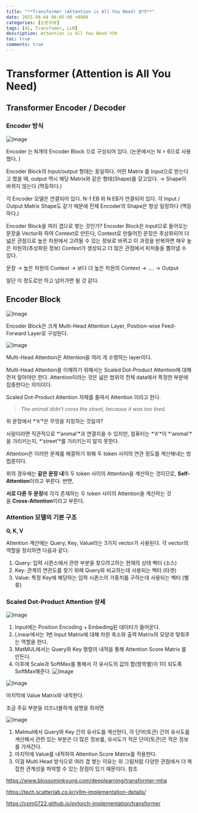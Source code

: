 ```yaml
---
title: "**Transformer (Attention is All You Need) 분석**"
date: 2025-08-04 06:05:00 +0900
categories: [논문리뷰]
tags: [AI, Transfomer, LLM]
description: Attention is All You Need 리뷰
toc: true
comments: true
---
```


# **Transformer (Attention is All You Need)**

## **Transformer Encoder / Decoder**

### Encoder 방식

![Image](https://prod-files-secure.s3.us-west-2.amazonaws.com/e6db513d-ec54-40ff-aa74-2487b0bcfe15/b2e43ef6-e7b5-4858-88bd-11445be5cc29/Untitled.png?X-Amz-Algorithm=AWS4-HMAC-SHA256&X-Amz-Content-Sha256=UNSIGNED-PAYLOAD&X-Amz-Credential=ASIAZI2LB466WFZDKILY%2F20250804%2Fus-west-2%2Fs3%2Faws4_request&X-Amz-Date=20250804T071359Z&X-Amz-Expires=3600&X-Amz-Security-Token=IQoJb3JpZ2luX2VjEAcaCXVzLXdlc3QtMiJIMEYCIQDxxHpGSU2hcirIV8KhBJbJK6FRDO%2FaqguZy%2Fj%2FjL003AIhAJtOPIQFcicTl7d5dUAgjMHHN8D8CVhqtWbYIezqIDRoKv8DCEAQABoMNjM3NDIzMTgzODA1IgwAgkwl8YFqR0izxyoq3ANWqt24mBR84mxnTDN4M6X8kyaHquqMtF8XlHJSkqSenf586J8xBr1jGO1tWn%2BaigyjUSV5rtOpvY3Sxa3%2BRrx9smHN9YXmOwNj393TAQhHMMjSbOBjCRSMdWMciWnXE8t%2Fh%2B77IGGlbCYy6D6gMiIBU2Uno1cUEcBbPwHLpR%2FFViAuYWGlviMoOHnHr60VP4hD5d6KVM6fER8Zz26v7jqTJ%2Bl1HgdAxQ1fInMhnHL8fXqDj%2FYtNQ79rjhfXTTux%2BHrgwg%2BucrS5QDb%2Blet8Qw5QfsPP0wBrPaG9rp49gF6rhi%2FtxKiElRnQqU2KRQWmD8MjCka6%2FzNjs9qBpTwaRlbBBcm9SVFG1N44K%2FCarLhth8G%2FLj6EflSG%2BmiQnHL9L%2FDRh%2FOIW%2BeD2n567OLynrrRMXuL6U86IGOeIh%2FReiuh%2BiyVkr2sw8fyrhIb8ijaloHvEaZylWmWV3enK6V34exso7a0%2BsIus5%2Fo%2Fvw3KI13EYFOkwMlB483gmkij4C%2F00fi88n4nwOA305aAX5S765Boxt0Yen0pSgcCGDrchuvEWfiZyxj9uGUhygZeCI4Jv%2BLAIoQ9ePzXkXyaEUlWSMb8Nrh3yZivOSzeahgrVr4KMa%2B6kfDTbvCmEzpTCsuMHEBjqkAeqSpRcw5m%2BQqSwzpscJ24UcQqQZUxW9deOzfhIdJmbgn%2BUa2LsGRrBvqBvHY7lgnt%2FWUmQ6gyEIx7y7EGcD8%2Fq9SGK509b9mnYZAG5Ieeyoo02YowkYlH29sIlb115VT69Qp6DxPFry3DWeMTdzEc2bTFUqA3NAH8ulBN6IWD34W2rEhX5pEvBYtK4OgckI%2FGPKVbDX8vqh0HasalxDAcJL%2FlUS&X-Amz-Signature=8aa53e7fc3cb4c0d09679a9aed58e8ddd08f645930706a65f26eb2c9f4d61026&X-Amz-SignedHeaders=host&x-amz-checksum-mode=ENABLED&x-id=GetObject)

Encoder 는 N개의 Encoder Block 으로 구성되어 있다.  (논문에서는 N = 6으로 사용했다. )

Encoder Block의 Input/output 형태는 동일하다. 어떤 Matrix 를 Input으로 받는다고 했을 때, output 역시 해당 Matrix와 같은 형태(Shape)를 갖고있다. → Shape이 바뀌지 않는다 (멱등하다.)

각 Encoder 모델은 연결되어 있다. N-1 EB 와 N EB가 연결되어 있다. 각 Input / Output Matrix Shape도 같기 때문에 전체 Encoder의 Shape은 항상 일정하다 (멱등하다.)

Encoder Block을 여러 겹으로 쌓는 것인가? 
Encoder Block은 Input으로 들어오는 문장을 Vector화 하여 Context로 만든다, Context로 만들어진 문장은 추상화되어 더 넓은 관점으로 높은 차원에서 고려될 수 있는 정보로 바뀌고 이 과정을 반복하면 매우 높은 차원의(추상화된 정보) Context가 생성되고 더 많은 관점에서 피처들을 뽑아낼 수 있다.

문장 → 높은 차원의 Context → 보다 더 높은 차원의 Context → …. → Output

일단 이 정도로만 하고 넘어가면 될 것 같다. 

## **Encoder Block**

![Image](https://prod-files-secure.s3.us-west-2.amazonaws.com/e6db513d-ec54-40ff-aa74-2487b0bcfe15/14fc4b24-1f46-437d-80dc-f938777ef95b/Untitled.png?X-Amz-Algorithm=AWS4-HMAC-SHA256&X-Amz-Content-Sha256=UNSIGNED-PAYLOAD&X-Amz-Credential=ASIAZI2LB466WFZDKILY%2F20250804%2Fus-west-2%2Fs3%2Faws4_request&X-Amz-Date=20250804T071359Z&X-Amz-Expires=3600&X-Amz-Security-Token=IQoJb3JpZ2luX2VjEAcaCXVzLXdlc3QtMiJIMEYCIQDxxHpGSU2hcirIV8KhBJbJK6FRDO%2FaqguZy%2Fj%2FjL003AIhAJtOPIQFcicTl7d5dUAgjMHHN8D8CVhqtWbYIezqIDRoKv8DCEAQABoMNjM3NDIzMTgzODA1IgwAgkwl8YFqR0izxyoq3ANWqt24mBR84mxnTDN4M6X8kyaHquqMtF8XlHJSkqSenf586J8xBr1jGO1tWn%2BaigyjUSV5rtOpvY3Sxa3%2BRrx9smHN9YXmOwNj393TAQhHMMjSbOBjCRSMdWMciWnXE8t%2Fh%2B77IGGlbCYy6D6gMiIBU2Uno1cUEcBbPwHLpR%2FFViAuYWGlviMoOHnHr60VP4hD5d6KVM6fER8Zz26v7jqTJ%2Bl1HgdAxQ1fInMhnHL8fXqDj%2FYtNQ79rjhfXTTux%2BHrgwg%2BucrS5QDb%2Blet8Qw5QfsPP0wBrPaG9rp49gF6rhi%2FtxKiElRnQqU2KRQWmD8MjCka6%2FzNjs9qBpTwaRlbBBcm9SVFG1N44K%2FCarLhth8G%2FLj6EflSG%2BmiQnHL9L%2FDRh%2FOIW%2BeD2n567OLynrrRMXuL6U86IGOeIh%2FReiuh%2BiyVkr2sw8fyrhIb8ijaloHvEaZylWmWV3enK6V34exso7a0%2BsIus5%2Fo%2Fvw3KI13EYFOkwMlB483gmkij4C%2F00fi88n4nwOA305aAX5S765Boxt0Yen0pSgcCGDrchuvEWfiZyxj9uGUhygZeCI4Jv%2BLAIoQ9ePzXkXyaEUlWSMb8Nrh3yZivOSzeahgrVr4KMa%2B6kfDTbvCmEzpTCsuMHEBjqkAeqSpRcw5m%2BQqSwzpscJ24UcQqQZUxW9deOzfhIdJmbgn%2BUa2LsGRrBvqBvHY7lgnt%2FWUmQ6gyEIx7y7EGcD8%2Fq9SGK509b9mnYZAG5Ieeyoo02YowkYlH29sIlb115VT69Qp6DxPFry3DWeMTdzEc2bTFUqA3NAH8ulBN6IWD34W2rEhX5pEvBYtK4OgckI%2FGPKVbDX8vqh0HasalxDAcJL%2FlUS&X-Amz-Signature=3ad00848a6afb65947bdf6314c668a605bec24abfce716eb364910afd58e9ee9&X-Amz-SignedHeaders=host&x-amz-checksum-mode=ENABLED&x-id=GetObject)

Encoder Block은 크게 Multi-Head Attention Layer, Position-wise Feed-Forward Layer로 구성된다.

![Image](https://prod-files-secure.s3.us-west-2.amazonaws.com/e6db513d-ec54-40ff-aa74-2487b0bcfe15/2934b9e2-c4eb-4789-b583-072f846976a0/Untitled.png?X-Amz-Algorithm=AWS4-HMAC-SHA256&X-Amz-Content-Sha256=UNSIGNED-PAYLOAD&X-Amz-Credential=ASIAZI2LB466WFZDKILY%2F20250804%2Fus-west-2%2Fs3%2Faws4_request&X-Amz-Date=20250804T071359Z&X-Amz-Expires=3600&X-Amz-Security-Token=IQoJb3JpZ2luX2VjEAcaCXVzLXdlc3QtMiJIMEYCIQDxxHpGSU2hcirIV8KhBJbJK6FRDO%2FaqguZy%2Fj%2FjL003AIhAJtOPIQFcicTl7d5dUAgjMHHN8D8CVhqtWbYIezqIDRoKv8DCEAQABoMNjM3NDIzMTgzODA1IgwAgkwl8YFqR0izxyoq3ANWqt24mBR84mxnTDN4M6X8kyaHquqMtF8XlHJSkqSenf586J8xBr1jGO1tWn%2BaigyjUSV5rtOpvY3Sxa3%2BRrx9smHN9YXmOwNj393TAQhHMMjSbOBjCRSMdWMciWnXE8t%2Fh%2B77IGGlbCYy6D6gMiIBU2Uno1cUEcBbPwHLpR%2FFViAuYWGlviMoOHnHr60VP4hD5d6KVM6fER8Zz26v7jqTJ%2Bl1HgdAxQ1fInMhnHL8fXqDj%2FYtNQ79rjhfXTTux%2BHrgwg%2BucrS5QDb%2Blet8Qw5QfsPP0wBrPaG9rp49gF6rhi%2FtxKiElRnQqU2KRQWmD8MjCka6%2FzNjs9qBpTwaRlbBBcm9SVFG1N44K%2FCarLhth8G%2FLj6EflSG%2BmiQnHL9L%2FDRh%2FOIW%2BeD2n567OLynrrRMXuL6U86IGOeIh%2FReiuh%2BiyVkr2sw8fyrhIb8ijaloHvEaZylWmWV3enK6V34exso7a0%2BsIus5%2Fo%2Fvw3KI13EYFOkwMlB483gmkij4C%2F00fi88n4nwOA305aAX5S765Boxt0Yen0pSgcCGDrchuvEWfiZyxj9uGUhygZeCI4Jv%2BLAIoQ9ePzXkXyaEUlWSMb8Nrh3yZivOSzeahgrVr4KMa%2B6kfDTbvCmEzpTCsuMHEBjqkAeqSpRcw5m%2BQqSwzpscJ24UcQqQZUxW9deOzfhIdJmbgn%2BUa2LsGRrBvqBvHY7lgnt%2FWUmQ6gyEIx7y7EGcD8%2Fq9SGK509b9mnYZAG5Ieeyoo02YowkYlH29sIlb115VT69Qp6DxPFry3DWeMTdzEc2bTFUqA3NAH8ulBN6IWD34W2rEhX5pEvBYtK4OgckI%2FGPKVbDX8vqh0HasalxDAcJL%2FlUS&X-Amz-Signature=b44c071ec2260175ff06e4a24bf0cdf0330d982b489add5a87b1b31ad5375f45&X-Amz-SignedHeaders=host&x-amz-checksum-mode=ENABLED&x-id=GetObject)

Multi-Head Attention은 Attention을 여러 개 수행하는 layer이다. 

Multi-Head Attention을 이해하기 위해서는 Scaled Dot-Product Attention에 대해 먼저 알아야만 한다. Attention이라는 것은 넓은 범위의 전체 data에서 특정한 부분에 집중한다는 의미이다. 

Scaled Dot-Product Attention 자체를 줄여서 Attention 이라고 한다.

> *The animal didn’t cross the street, because it was too tired.*

위 문장에서 *‘it’*은 무엇을 지칭하는 것일까? 

사람이라면 직관적으로 *‘animal’*과 연결지을 수 있지만, 컴퓨터는 *‘it’*이 *‘animal’*을 가리키는지, *‘street’*를 가리키는지 알지 못한다.

Attention은 이러한 문제를 해결하기 위해 두 token 사이의 연관 정도를 계산해내는 방법론이다. 

위의 경우에는 **같은 문장 내**의 두 token 사이의 Attention을 계산하는 것이므로, **Self-Attention**이라고 부른다. 반면, 

**서로 다른 두 문장**에 각각 존재하는 두 token 사이의 Attention을 계산하는 것을 **Cross-Attention**이라고 부른다.


### Attention 모델의 기본 구조

**Q, K, V**

Attention 계산에는 Query, Key, Value라는 3가지 vector가 사용된다. 각 vector의 역할을 정리하면 다음과 같다.

1. Query: 입력 시퀸스에서 관련 부분을 찾으려고하는 현재의 상태 벡터 (소스)
1. Key: 관계의 연관도를 찾기 위해 Query와 비교하는데 사용되는 벡터 (타겟)
1. Value: 특정 Key에 해당하는 입력 시퀸스의 가중치를 구하는데 사용되는 벡터 (벨류)
### Scaled Dot-Product Attention 상세

![Image](https://prod-files-secure.s3.us-west-2.amazonaws.com/e6db513d-ec54-40ff-aa74-2487b0bcfe15/dac62052-f9b4-4944-8208-320b66c9da6e/Untitled.png?X-Amz-Algorithm=AWS4-HMAC-SHA256&X-Amz-Content-Sha256=UNSIGNED-PAYLOAD&X-Amz-Credential=ASIAZI2LB466WFZDKILY%2F20250804%2Fus-west-2%2Fs3%2Faws4_request&X-Amz-Date=20250804T071359Z&X-Amz-Expires=3600&X-Amz-Security-Token=IQoJb3JpZ2luX2VjEAcaCXVzLXdlc3QtMiJIMEYCIQDxxHpGSU2hcirIV8KhBJbJK6FRDO%2FaqguZy%2Fj%2FjL003AIhAJtOPIQFcicTl7d5dUAgjMHHN8D8CVhqtWbYIezqIDRoKv8DCEAQABoMNjM3NDIzMTgzODA1IgwAgkwl8YFqR0izxyoq3ANWqt24mBR84mxnTDN4M6X8kyaHquqMtF8XlHJSkqSenf586J8xBr1jGO1tWn%2BaigyjUSV5rtOpvY3Sxa3%2BRrx9smHN9YXmOwNj393TAQhHMMjSbOBjCRSMdWMciWnXE8t%2Fh%2B77IGGlbCYy6D6gMiIBU2Uno1cUEcBbPwHLpR%2FFViAuYWGlviMoOHnHr60VP4hD5d6KVM6fER8Zz26v7jqTJ%2Bl1HgdAxQ1fInMhnHL8fXqDj%2FYtNQ79rjhfXTTux%2BHrgwg%2BucrS5QDb%2Blet8Qw5QfsPP0wBrPaG9rp49gF6rhi%2FtxKiElRnQqU2KRQWmD8MjCka6%2FzNjs9qBpTwaRlbBBcm9SVFG1N44K%2FCarLhth8G%2FLj6EflSG%2BmiQnHL9L%2FDRh%2FOIW%2BeD2n567OLynrrRMXuL6U86IGOeIh%2FReiuh%2BiyVkr2sw8fyrhIb8ijaloHvEaZylWmWV3enK6V34exso7a0%2BsIus5%2Fo%2Fvw3KI13EYFOkwMlB483gmkij4C%2F00fi88n4nwOA305aAX5S765Boxt0Yen0pSgcCGDrchuvEWfiZyxj9uGUhygZeCI4Jv%2BLAIoQ9ePzXkXyaEUlWSMb8Nrh3yZivOSzeahgrVr4KMa%2B6kfDTbvCmEzpTCsuMHEBjqkAeqSpRcw5m%2BQqSwzpscJ24UcQqQZUxW9deOzfhIdJmbgn%2BUa2LsGRrBvqBvHY7lgnt%2FWUmQ6gyEIx7y7EGcD8%2Fq9SGK509b9mnYZAG5Ieeyoo02YowkYlH29sIlb115VT69Qp6DxPFry3DWeMTdzEc2bTFUqA3NAH8ulBN6IWD34W2rEhX5pEvBYtK4OgckI%2FGPKVbDX8vqh0HasalxDAcJL%2FlUS&X-Amz-Signature=6b7a041713ed0ae7f29478f608342a4d61fc1410689f35ed3854e759f6524394&X-Amz-SignedHeaders=host&x-amz-checksum-mode=ENABLED&x-id=GetObject)

1. Input에는 Position Encoding + Embeding된 데이터가 들어온다.
1. Linear에서는 1번 Input Matrix에 대해 차원 축소와 출력 Matrix의 모양과 맞춰주는 역할을 한다. 
1. MatMUL에서는 Query와 Key 행렬의 내적을 통해 Attention Score Matrix 를 만든다. 
1. 이후에 Scale과 SoftMax를 통해서 각 유사도의 값의 합(항목별)이 1이 되도록 SoftMax해준다.
![Image](https://prod-files-secure.s3.us-west-2.amazonaws.com/e6db513d-ec54-40ff-aa74-2487b0bcfe15/c25b2651-1360-4dc3-8392-b5431fd36014/Untitled.png?X-Amz-Algorithm=AWS4-HMAC-SHA256&X-Amz-Content-Sha256=UNSIGNED-PAYLOAD&X-Amz-Credential=ASIAZI2LB466WFZDKILY%2F20250804%2Fus-west-2%2Fs3%2Faws4_request&X-Amz-Date=20250804T071359Z&X-Amz-Expires=3600&X-Amz-Security-Token=IQoJb3JpZ2luX2VjEAcaCXVzLXdlc3QtMiJIMEYCIQDxxHpGSU2hcirIV8KhBJbJK6FRDO%2FaqguZy%2Fj%2FjL003AIhAJtOPIQFcicTl7d5dUAgjMHHN8D8CVhqtWbYIezqIDRoKv8DCEAQABoMNjM3NDIzMTgzODA1IgwAgkwl8YFqR0izxyoq3ANWqt24mBR84mxnTDN4M6X8kyaHquqMtF8XlHJSkqSenf586J8xBr1jGO1tWn%2BaigyjUSV5rtOpvY3Sxa3%2BRrx9smHN9YXmOwNj393TAQhHMMjSbOBjCRSMdWMciWnXE8t%2Fh%2B77IGGlbCYy6D6gMiIBU2Uno1cUEcBbPwHLpR%2FFViAuYWGlviMoOHnHr60VP4hD5d6KVM6fER8Zz26v7jqTJ%2Bl1HgdAxQ1fInMhnHL8fXqDj%2FYtNQ79rjhfXTTux%2BHrgwg%2BucrS5QDb%2Blet8Qw5QfsPP0wBrPaG9rp49gF6rhi%2FtxKiElRnQqU2KRQWmD8MjCka6%2FzNjs9qBpTwaRlbBBcm9SVFG1N44K%2FCarLhth8G%2FLj6EflSG%2BmiQnHL9L%2FDRh%2FOIW%2BeD2n567OLynrrRMXuL6U86IGOeIh%2FReiuh%2BiyVkr2sw8fyrhIb8ijaloHvEaZylWmWV3enK6V34exso7a0%2BsIus5%2Fo%2Fvw3KI13EYFOkwMlB483gmkij4C%2F00fi88n4nwOA305aAX5S765Boxt0Yen0pSgcCGDrchuvEWfiZyxj9uGUhygZeCI4Jv%2BLAIoQ9ePzXkXyaEUlWSMb8Nrh3yZivOSzeahgrVr4KMa%2B6kfDTbvCmEzpTCsuMHEBjqkAeqSpRcw5m%2BQqSwzpscJ24UcQqQZUxW9deOzfhIdJmbgn%2BUa2LsGRrBvqBvHY7lgnt%2FWUmQ6gyEIx7y7EGcD8%2Fq9SGK509b9mnYZAG5Ieeyoo02YowkYlH29sIlb115VT69Qp6DxPFry3DWeMTdzEc2bTFUqA3NAH8ulBN6IWD34W2rEhX5pEvBYtK4OgckI%2FGPKVbDX8vqh0HasalxDAcJL%2FlUS&X-Amz-Signature=e890ddbc0f10543db911c6bebfe693b92936fe07fdfdb87f613e3debd7f54a38&X-Amz-SignedHeaders=host&x-amz-checksum-mode=ENABLED&x-id=GetObject)

![Image](https://prod-files-secure.s3.us-west-2.amazonaws.com/e6db513d-ec54-40ff-aa74-2487b0bcfe15/34305e15-6d2f-4993-a64c-9ef01a463274/Untitled.png?X-Amz-Algorithm=AWS4-HMAC-SHA256&X-Amz-Content-Sha256=UNSIGNED-PAYLOAD&X-Amz-Credential=ASIAZI2LB466WFZDKILY%2F20250804%2Fus-west-2%2Fs3%2Faws4_request&X-Amz-Date=20250804T071359Z&X-Amz-Expires=3600&X-Amz-Security-Token=IQoJb3JpZ2luX2VjEAcaCXVzLXdlc3QtMiJIMEYCIQDxxHpGSU2hcirIV8KhBJbJK6FRDO%2FaqguZy%2Fj%2FjL003AIhAJtOPIQFcicTl7d5dUAgjMHHN8D8CVhqtWbYIezqIDRoKv8DCEAQABoMNjM3NDIzMTgzODA1IgwAgkwl8YFqR0izxyoq3ANWqt24mBR84mxnTDN4M6X8kyaHquqMtF8XlHJSkqSenf586J8xBr1jGO1tWn%2BaigyjUSV5rtOpvY3Sxa3%2BRrx9smHN9YXmOwNj393TAQhHMMjSbOBjCRSMdWMciWnXE8t%2Fh%2B77IGGlbCYy6D6gMiIBU2Uno1cUEcBbPwHLpR%2FFViAuYWGlviMoOHnHr60VP4hD5d6KVM6fER8Zz26v7jqTJ%2Bl1HgdAxQ1fInMhnHL8fXqDj%2FYtNQ79rjhfXTTux%2BHrgwg%2BucrS5QDb%2Blet8Qw5QfsPP0wBrPaG9rp49gF6rhi%2FtxKiElRnQqU2KRQWmD8MjCka6%2FzNjs9qBpTwaRlbBBcm9SVFG1N44K%2FCarLhth8G%2FLj6EflSG%2BmiQnHL9L%2FDRh%2FOIW%2BeD2n567OLynrrRMXuL6U86IGOeIh%2FReiuh%2BiyVkr2sw8fyrhIb8ijaloHvEaZylWmWV3enK6V34exso7a0%2BsIus5%2Fo%2Fvw3KI13EYFOkwMlB483gmkij4C%2F00fi88n4nwOA305aAX5S765Boxt0Yen0pSgcCGDrchuvEWfiZyxj9uGUhygZeCI4Jv%2BLAIoQ9ePzXkXyaEUlWSMb8Nrh3yZivOSzeahgrVr4KMa%2B6kfDTbvCmEzpTCsuMHEBjqkAeqSpRcw5m%2BQqSwzpscJ24UcQqQZUxW9deOzfhIdJmbgn%2BUa2LsGRrBvqBvHY7lgnt%2FWUmQ6gyEIx7y7EGcD8%2Fq9SGK509b9mnYZAG5Ieeyoo02YowkYlH29sIlb115VT69Qp6DxPFry3DWeMTdzEc2bTFUqA3NAH8ulBN6IWD34W2rEhX5pEvBYtK4OgckI%2FGPKVbDX8vqh0HasalxDAcJL%2FlUS&X-Amz-Signature=a1d7ed6857caac89371ccb4cea1b04ba18fd717b007b521244b34a6d03f3b967&X-Amz-SignedHeaders=host&x-amz-checksum-mode=ENABLED&x-id=GetObject)

마지막에 Value Matrix와 내적한다. 

조금 주요 부분을 리즈너블하게 설명을 하자면

![Image](https://prod-files-secure.s3.us-west-2.amazonaws.com/e6db513d-ec54-40ff-aa74-2487b0bcfe15/2a36b0af-a461-4513-9bcc-7d2d30b5a238/Untitled.png?X-Amz-Algorithm=AWS4-HMAC-SHA256&X-Amz-Content-Sha256=UNSIGNED-PAYLOAD&X-Amz-Credential=ASIAZI2LB466WFZDKILY%2F20250804%2Fus-west-2%2Fs3%2Faws4_request&X-Amz-Date=20250804T071400Z&X-Amz-Expires=3600&X-Amz-Security-Token=IQoJb3JpZ2luX2VjEAcaCXVzLXdlc3QtMiJIMEYCIQDxxHpGSU2hcirIV8KhBJbJK6FRDO%2FaqguZy%2Fj%2FjL003AIhAJtOPIQFcicTl7d5dUAgjMHHN8D8CVhqtWbYIezqIDRoKv8DCEAQABoMNjM3NDIzMTgzODA1IgwAgkwl8YFqR0izxyoq3ANWqt24mBR84mxnTDN4M6X8kyaHquqMtF8XlHJSkqSenf586J8xBr1jGO1tWn%2BaigyjUSV5rtOpvY3Sxa3%2BRrx9smHN9YXmOwNj393TAQhHMMjSbOBjCRSMdWMciWnXE8t%2Fh%2B77IGGlbCYy6D6gMiIBU2Uno1cUEcBbPwHLpR%2FFViAuYWGlviMoOHnHr60VP4hD5d6KVM6fER8Zz26v7jqTJ%2Bl1HgdAxQ1fInMhnHL8fXqDj%2FYtNQ79rjhfXTTux%2BHrgwg%2BucrS5QDb%2Blet8Qw5QfsPP0wBrPaG9rp49gF6rhi%2FtxKiElRnQqU2KRQWmD8MjCka6%2FzNjs9qBpTwaRlbBBcm9SVFG1N44K%2FCarLhth8G%2FLj6EflSG%2BmiQnHL9L%2FDRh%2FOIW%2BeD2n567OLynrrRMXuL6U86IGOeIh%2FReiuh%2BiyVkr2sw8fyrhIb8ijaloHvEaZylWmWV3enK6V34exso7a0%2BsIus5%2Fo%2Fvw3KI13EYFOkwMlB483gmkij4C%2F00fi88n4nwOA305aAX5S765Boxt0Yen0pSgcCGDrchuvEWfiZyxj9uGUhygZeCI4Jv%2BLAIoQ9ePzXkXyaEUlWSMb8Nrh3yZivOSzeahgrVr4KMa%2B6kfDTbvCmEzpTCsuMHEBjqkAeqSpRcw5m%2BQqSwzpscJ24UcQqQZUxW9deOzfhIdJmbgn%2BUa2LsGRrBvqBvHY7lgnt%2FWUmQ6gyEIx7y7EGcD8%2Fq9SGK509b9mnYZAG5Ieeyoo02YowkYlH29sIlb115VT69Qp6DxPFry3DWeMTdzEc2bTFUqA3NAH8ulBN6IWD34W2rEhX5pEvBYtK4OgckI%2FGPKVbDX8vqh0HasalxDAcJL%2FlUS&X-Amz-Signature=468777572ef140a4811213ebdef18929ef85ccf55aaccd34f390ccd89c076ce4&X-Amz-SignedHeaders=host&x-amz-checksum-mode=ENABLED&x-id=GetObject)

1. Matmul에서 Query와 Key 간의 유사도를 계산한다, 각 단어(토큰) 간의 유사도를 계산해서 관련 있는 부분은 더 많은 정보를, 유사도가 적은 단어(토큰)은 적은 정보를 가져간다. 
1. 마지막에 Value를 내적하여 Attention Score Matrix를 적용한다.
1. 이걸 Multi Head 방식으로 여러 겹 쌓는 이유는 위 그림처럼 다양한 관점에서 더 복잡한 관계성을 파악할 수 있는 장점이 있기 때문이다. 
참조

https://www.blossominkyung.com/deeplearning/transformer-mha

https://tech.scatterlab.co.kr/vllm-implementation-details/

https://cpm0722.github.io/pytorch-implementation/transformer


